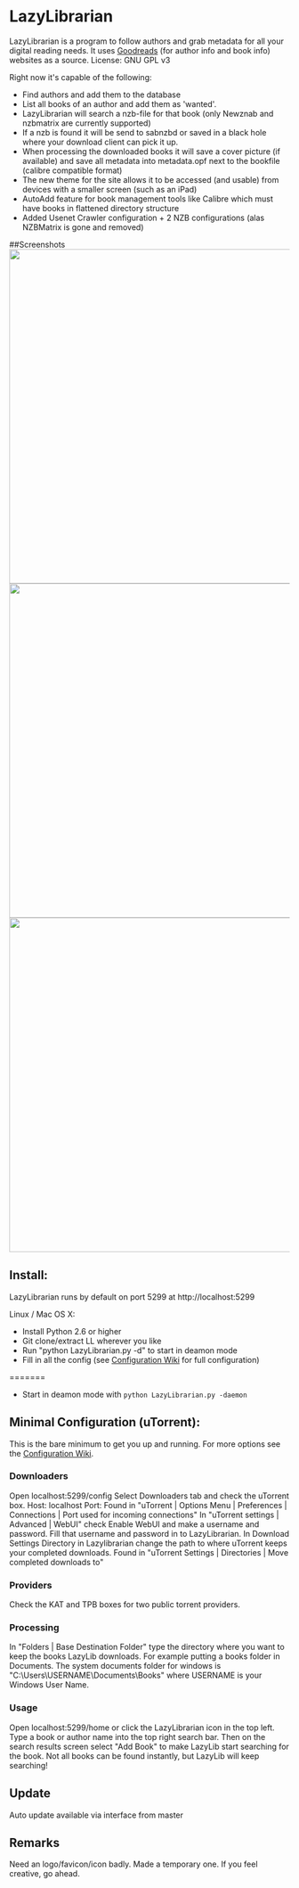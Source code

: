 # LazyLibrarian
LazyLibrarian is a program to follow authors and grab metadata for all your digital reading needs. 
It uses [Goodreads](https://www.goodreads.com/) (for author info and book info) websites as a source. License: GNU GPL v3 

Right now it's capable of the following:  
* Find authors and add them to the database  
* List all books of an author and add them as 'wanted'.  
* LazyLibrarian will search a nzb-file for that book (only Newznab and nzbmatrix are currently supported)  
* If a nzb is found it will be send to sabnzbd or saved in a black hole where your download client can pick it up.  
* When processing the downloaded books it will save a cover picture (if available) and save all metadata into metadata.opf next to the bookfile (calibre compatible format)
* The new theme for the site allows it to be accessed (and usable) from devices with a smaller screen (such as an iPad)
* AutoAdd feature for book management tools like Calibre which must have books in flattened directory structure
* Added Usenet Crawler configuration + 2 NZB configurations (alas NZBMatrix is gone and removed)

##Screenshots
<img src="http://i.imgur.com/O8awy.png" width="600">
<img src="http://i.imgur.com/fr0yE.png" width="600">
<img src="http://i.imgur.com/AOgh1.png" width="600">

## Install:  
LazyLibrarian runs by default on port 5299 at http://localhost:5299

Linux / Mac OS X:

* Install Python 2.6 or higher  
* Git clone/extract LL wherever you like  
* Run "python LazyLibrarian.py -d" to start in deamon mode
* Fill in all the config (see [Configuration Wiki](https://github.com/DobyTang/LazyLibrarian/wiki/Configuration) for full configuration)

=======

* Start in deamon mode with `python LazyLibrarian.py -daemon`

## Minimal Configuration (uTorrent):
This is the bare minimum to get you up and running. For more options see the [Configuration Wiki](https://github.com/DobyTang/LazyLibrarian/wiki/Configuration).

### Downloaders
Open localhost:5299/config
Select Downloaders tab and check the uTorrent box.
Host: localhost
Port: Found in "uTorrent | Options Menu | Preferences | Connections | Port used for incoming connections"
In "uTorrent settings | Advanced | WebUI" check Enable WebUI and make a username and password. Fill that username and password in to LazyLibrarian.
In Download Settings Directory in Lazylibrarian change the path to where uTorrent keeps your completed downloads.
Found in "uTorrent Settings | Directories | Move completed downloads to"

### Providers
Check the KAT and TPB boxes for two public torrent providers.

### Processing
In "Folders | Base Destination Folder" type the directory where you want to keep the books LazyLib downloads. For example putting a books folder in Documents. The system documents folder for windows is "C:\Users\USERNAME\Documents\Books\" where USERNAME is your Windows User Name.

### Usage
Open localhost:5299/home or click the LazyLibrarian icon in the top left. Type a book or author name into the top right search bar. Then on the search results screen select "Add Book" to make LazyLib start searching for the book. Not all books can be found instantly, but LazyLib will keep searching!


## Update
Auto update available via interface from master

## Remarks
Need an logo/favicon/icon badly. Made a temporary one. If you feel creative, go ahead. 
